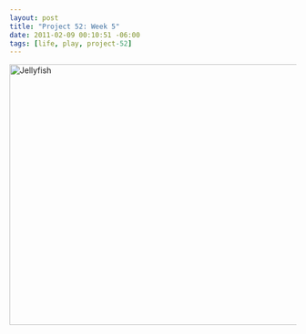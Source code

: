```yaml
---
layout: post
title: "Project 52: Week 5"
date: 2011-02-09 00:10:51 -06:00
tags: [life, play, project-52]
---
```

<a rel="attachment wp-att-756" href="http://base0.net/posts/project-52-week-5/samsung-7/"><img class="alignnone size-large wp-image-756" title="Project 52 Week 5" src="http://base0.net/wp-content/uploads/2011/02/2011-02-04-19.34.54-610x457.jpg" alt="Jellyfish" width="610" height="457" /></a>
